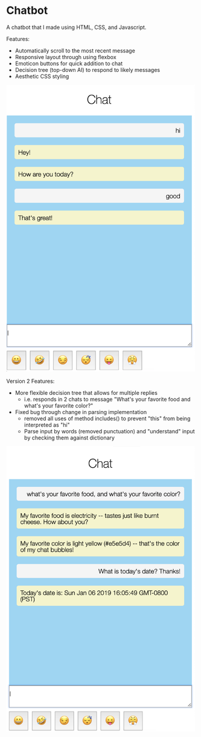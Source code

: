 # Chatbot

A chatbot that I made using HTML, CSS, and Javascript.

Features:

  - Automatically scroll to the most recent message
  - Responsive layout through using flexbox
  - Emoticon buttons for quick addition to chat
  - Decision tree (top-down AI) to respond to likely messages
  - Aesthetic CSS styling
  
  <img src = "https://github.com/bobyang9/Chatbot/blob/master/chat.png" alt = "Image of chat with chatbot" width = 500px>

Version 2 Features:

  - More flexible decision tree that allows for multiple replies
    - i.e. responds in 2 chats to message "What's your favorite food and what's your favorite color?"
  - Fixed bug through change in parsing implementation
    - removed all uses of method includes() to prevent "this" from being interpreted as "hi"
    - Parse input by words (removed punctuation) and "understand" input by checking them against dictionary

  <img src = "https://github.com/bobyang9/Chatbot/blob/master/chat2.png" alt = "Another image of chat with chatbot" width = 500px>

